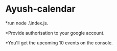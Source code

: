 # Ayush-calendar
*run node .\index.js. 

*Provide authorisation to your google account.

*You'll get the upcoming 10 events on the console.
